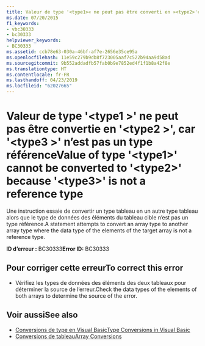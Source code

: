 ```yaml
---
title: Valeur de type '<type1>« ne peut pas être converti en »<type2>'car'<type3>' n’est pas un type référence
ms.date: 07/20/2015
f1_keywords:
- vbc30333
- bc30333
helpviewer_keywords:
- BC30333
ms.assetid: ccb78e63-030a-46bf-af7e-2656e35ce95a
ms.openlocfilehash: 11e59c279b9db8f723005aaf7c522b94aa9d58ad
ms.sourcegitcommit: 9b552addadfb57fab0b9e7852ed4f1f1b8a42f8e
ms.translationtype: HT
ms.contentlocale: fr-FR
ms.lasthandoff: 04/23/2019
ms.locfileid: "62027665"
---
```

# <a name="value-of-type-type1-cannot-be-converted-to-type2-because-type3-is-not-a-reference-type"></a><span data-ttu-id="91799-102">Valeur de type '\<type1 >' ne peut pas être convertie en '\<type2 >', car '\<type3 >' n’est pas un type référence</span><span class="sxs-lookup"><span data-stu-id="91799-102">Value of type '\<type1>' cannot be converted to '\<type2>' because '\<type3>' is not a reference type</span></span>
<span data-ttu-id="91799-103">Une instruction essaie de convertir un type tableau en un autre type tableau alors que le type de données des éléments du tableau cible n’est pas un type référence.</span><span class="sxs-lookup"><span data-stu-id="91799-103">A statement attempts to convert an array type to another array type where the data type of the elements of the target array is not a reference type.</span></span>  
  
 <span data-ttu-id="91799-104">**ID d’erreur :** BC30333</span><span class="sxs-lookup"><span data-stu-id="91799-104">**Error ID:** BC30333</span></span>  
  
## <a name="to-correct-this-error"></a><span data-ttu-id="91799-105">Pour corriger cette erreur</span><span class="sxs-lookup"><span data-stu-id="91799-105">To correct this error</span></span>  
  
- <span data-ttu-id="91799-106">Vérifiez les types de données des éléments des deux tableaux pour déterminer la source de l’erreur.</span><span class="sxs-lookup"><span data-stu-id="91799-106">Check the data types of the elements of both arrays to determine the source of the error.</span></span>  
  
## <a name="see-also"></a><span data-ttu-id="91799-107">Voir aussi</span><span class="sxs-lookup"><span data-stu-id="91799-107">See also</span></span>

- [<span data-ttu-id="91799-108">Conversions de type en Visual Basic</span><span class="sxs-lookup"><span data-stu-id="91799-108">Type Conversions in Visual Basic</span></span>](../../visual-basic/programming-guide/language-features/data-types/type-conversions.md)
- [<span data-ttu-id="91799-109">Conversions de tableau</span><span class="sxs-lookup"><span data-stu-id="91799-109">Array Conversions</span></span>](../../visual-basic/programming-guide/language-features/data-types/array-conversions.md)
